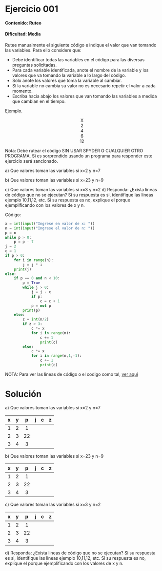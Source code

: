 # Ejercicio 001

#### Contenido: Ruteo

#### Dificultad: Media

Rutee manualmente el siguiente código e indique el valor que van tomando las variables. Para ello considere que:
* Debe identificar todas las variables en el código para las diversas preguntas solicitadas.
* Para cada variable identificada, anote el nombre de la variable y los valores que va tomando la variable a lo largo
del código.
* Solo anote los valores que toma la variable al cambiar.
* Si la variable no cambia su valor no es necesario repetir el valor a cada momento.
* Escriba hacia abajo los valores que van tomando las variables a medida que cambian en el tiempo.

Ejemplo.

<center>X</center>
<center>2</center>
<center>4</center>
<center>6</center>
<center>12</center>

Nota: Debe rutear el código SIN USAR SPYDER O CUALQUIER OTRO PROGRAMA. Si es sorprendido usando un programa
para responder este ejercicio será sancionado.

a) Que valores toman las variables si x=2 y n=7

b) Que valores toman las variables si x=23 y n=9

c) Que valores toman las variables si x=3 y n=2
d) Responda: ¿Exista lineas de código que no se ejecutan? Si su respuesta es si, identifique las lineas ejemplo
10,11,12, etc. Si su respuesta es no, explique el porque ejemplificando con los valores de x y n.

Código:
`````python
x = int(input("Ingrese en valor de x: "))
n = int(input("Ingrese el valor de n: "))
p = n
while p > 0:
    p = p - 7
j = 2
c = 1
if p > 0:
    for i in range(n):
        j = j * i
    print(j)
else:
    if p == 0 and n < 10:
        p = True
        while j > 0:
            j = j - c
            if p:
                c = c + 1
            p = not p
        print(p)
    else:
        z = int(n/2)
        if z > 3:
            c *= x
            for i in range(n):
                c += 1
                print(c)
        else:
            c *= x
            for i in range(n,1,-1):
                c += 1
                print(c)
`````

NOTA: Para ver las lineas de código o el codigo como tal, [ver aquí](catedra_001.py)

# Solución

a) Que valores toman las variables si x=2 y n=7

|  x  |  y  |  p  |  j  |  c  |  z  |
|:---:|:---:|:---:|:---:|:---:|:---:|
|  1  |  2  |  1  |     |     |     |
|  2  |  3  | 22  |     |     |     |
|  3  |  4  |  3  |     |     |     |

b) Que valores toman las variables si x=23 y n=9

|  x  |  y  |  p  |  j  |  c  |  z  |
|:---:|:---:|:---:|:---:|:---:|:---:|
|  1  |  2  |  1  |     |     |     |
|  2  |  3  | 22  |     |     |     |
|  3  |  4  |  3  |     |     |     |

c) Que valores toman las variables si x=3 y n=2

|  x  |  y  |  p  |  j  |  c  |  z  |
|:---:|:---:|:---:|:---:|:---:|:---:|
|  1  |  2  |  1  |     |     |     |
|  2  |  3  | 22  |     |     |     |
|  3  |  4  |  3  |     |     |     |

d) Responda: ¿Exista lineas de código que no se ejecutan? Si su respuesta es si, identifique las lineas ejemplo
10,11,12, etc. Si su respuesta es no, explique el porque ejemplificando con los valores de x y n.
